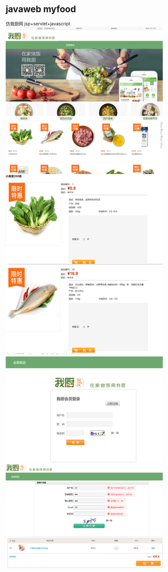 # javaweb myfood
仿我厨网
jsp+servlet+javascript
 ![main](https://github.com/darkcavalier/myfood/blob/master/pic/1.PNG)
 ![main](https://github.com/darkcavalier/myfood/blob/master/pic/2.PNG)
  ![main](https://github.com/darkcavalier/myfood/blob/master/pic/3.PNG)
 ![main](https://github.com/darkcavalier/myfood/blob/master/pic/4.PNG)
  ![main](https://github.com/darkcavalier/myfood/blob/master/pic/5.PNG)
 ![main](https://github.com/darkcavalier/myfood/blob/master/pic/7.PNG)
 ![main](https://github.com/darkcavalier/myfood/blob/master/pic/9.PNG)
 
